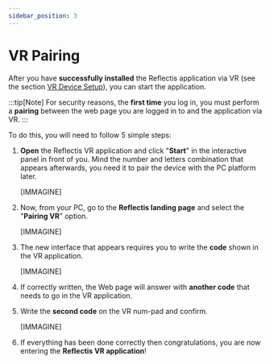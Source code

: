 ```yaml
---
sidebar_position: 3
---
```


# VR Pairing

After you have **successfully installed** the Reflectis application via VR (see the section [VR Device Setup](devicesetup)), you can start the application. 

:::tip[Note]
For security reasons, the **first time** you log in, you must perform a **pairing** between the web page you are logged in to and the application via VR.
:::

To do this, you will need to follow 5 simple steps:

1. **Open** the Reflectis VR application and click "**Start**" in the interactive panel in front of you. 
   Mind the number and letters combination that appears afterwards, you need it to pair the device with the PC platform later.

   [IMMAGINE]

2. Now, from your PC, go to the **Reflectis landing page** and select the "**Pairing VR**" option.

	[IMMAGINE]

3. The new interface that appears requires you to write the **code** shown in the VR application.

	[IMMAGINE]

4. If correctly written, the Web page will answer with **another code** that needs to go in the VR application.

5. Write the **second code** on the VR num-pad and confirm.

	[IMMAGINE]

6. If everything has been done correctly then congratulations, you are now entering the **Reflectis VR application**!
